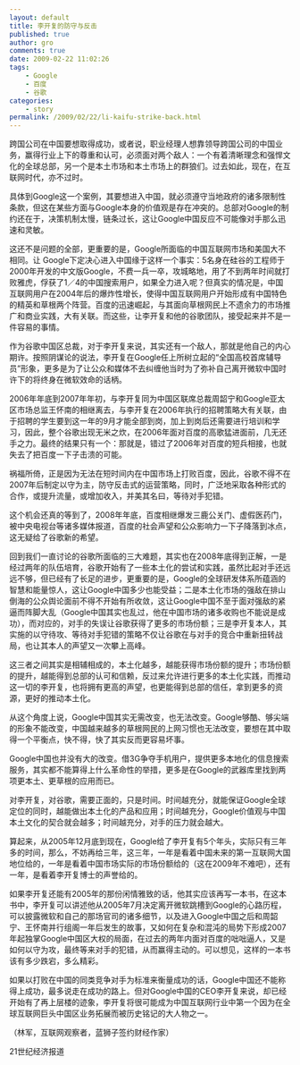 ```yaml
---
layout: default
title: 李开复的防守与反击
published: true
author: gro
comments: true
date: 2009-02-22 11:02:26
tags:
    - Google
    - 百度
    - 谷歌
categories:
    - story
permalink: /2009/02/22/li-kaifu-strike-back.html
---
```

跨国公司在中国要想取得成功，或者说，职业经理人想靠领导跨国公司的中国业务，赢得行业上下的尊重和认可，必须面对两个敌人：一个有着清晰理念和强悍文化的全球总部，另一个是本土市场和本土市场上的群狼们。过去如此，现在，在互联网时代，亦不过时。 

具体到Google这一个案例，其要想进入中国，就必须遵守当地政府的诸多限制性条款，但这在某些方面与Google本身的价值观是存在冲突的。总部对Google的制约还在于，决策机制太慢，链条过长，这让Google中国反应不可能像对手那么迅速和灵敏。 



这还不是问题的全部，更重要的是，Google所面临的中国互联网市场和美国大不相同。让 Google下定决心进入中国缘于这样一个事实：5名身在硅谷的工程师于2000年开发的中文版Google，不费一兵一卒，攻城略地，用了不到两年时间就打败雅虎，俘获了1／4的中国搜索用户，如果全力进入呢？但真实的情况是，中国互联网用户在2004年后的爆炸性增长，使得中国互联网用户开始形成有中国特色的精英和草根两个阵营。百度的迅速崛起，与其面向草根网民上不遗余力的市场推广和商业实践，大有关联。而这些，让李开复和他的谷歌团队，接受起来并不是一件容易的事情。 

作为谷歌中国区总裁，对于李开复来说，其实还有一个敌人，那就是他自己的内心期许。按照阴谋论的说法，李开复在Google任上所树立起的“全国高校首席辅导员”形象，更多是为了让公众和媒体不去纠缠他当时为了弥补自己离开微软中国时许下的将终身在微软效命的话柄。 

2006年年底到2007年年初，与李开复同为中国区联席总裁周韶宁和Google亚太区市场总监王怀南的相继离去，与李开复在2006年执行的招聘策略大有关联，由于招聘的学生要到这一年的9月才能全部到岗，加上到岗后还需要进行培训和学习，因此，整个谷歌出现无米之炊，在2006年面对百度的高歌猛进面前，几无还手之力。最终的结果只有一个：那就是，错过了2006年对百度的短兵相接，也就失去了把百度一下子击溃的可能。 

祸福所倚，正是因为无法在短时间内在中国市场上打败百度，因此，谷歌不得不在2007年后制定以守为主，防守反击式的运营策略，同时，广泛地采取各种形式的合作，或提升流量，或增加收入，并美其名曰，等待对手犯错。 

这个机会还真的等到了，2008年年底，百度相继爆发三鹿公关门、虚假医药门，被中央电视台等诸多媒体报道，百度的社会声望和公众影响力一下子降落到冰点，这无疑给了谷歌新的希望。 

回到我们一直讨论的谷歌所面临的三大难题，其实也在2008年底得到正解，一是经过两年的队伍培育，谷歌开始有了一些本土化的尝试和实践，虽然比起对手还远远不够，但已经有了长足的进步，更重要的是，Google的全球研发体系所蕴涵的智慧和能量惊人，这让Google中国多少也能受益；二是本土化市场的强敌在排山倒海的公众舆论面前不得不开始有所收敛，这让Google中国不至于面对强敌的紧逼而阵脚大乱（Google中国其实也乱过，他在中国市场的诸多收购也不能说是成功），而对应的，对手的失误让谷歌获得了更多的市场份额；三是李开复本人，其实施的以守待攻、等待对手犯错的策略不仅让谷歌在与对手的竞合中重新扭转战局，也让其本人的声望又一次攀上高峰。 

这三者之间其实是相辅相成的，本土化越多，越能获得市场份额的提升；市场份额的提升，越能得到总部的认可和信赖，反过来允许进行更多的本土化实践，而推动这一切的李开复，也将拥有更高的声望，也更能得到总部的信任，拿到更多的资源，更好的推动本土化。 

从这个角度上说，Google中国其实无需改变，也无法改变。Google够酷、够尖端的形象不能改变，中国越来越多的草根网民的上网习惯也无法改变，要想在其中取得一个平衡点，快不得，快了其实反而更容易坏事。 

Google中国也并没有大的改变。借3G争夺手机用户，提供更多本地化的信息搜索服务，其实都不能算得上什么革命性的举措，更多是在Google的武器库里找到两项更本土、更草根的应用而已。 

对李开复，对谷歌，需要正面的，只是时间。时间越充分，就能保证Google全球定位的同时，越能做出本土化的产品和应用；时间越充分，Google价值观与中国本土文化的契合就会越多；时间越充分，对手的压力就会越大。 

算起来，从2005年12月底到现在，Google给了李开复有5个年头，实际只有三年多的时间，那么，不妨再给三年，这三年，一年是看着中国未来的第一互联网大国地位给的，一年是看着中国市场实际的市场份额给的（这在2009年不难吧），还有一年，是看着李开复博士的声誉给的。 

如果李开复还能有2005年的那份闲情雅致的话，他其实应该再写一本书，在这本书中，李开复可以讲述他从2005年7月决定离开微软跳槽到Google的心路历程，可以披露微软和自己的那场官司的诸多细节，以及进入Google中国之后和周韶宁、王怀南并行组阁一年后发生的故事，又如何在复杂和混沌的局势下形成2007年起独掌Google中国区大权的局面，在过去的两年内面对百度的咄咄逼人，又是如何以守为攻，最终等来对手的犯错，从而赢得主动的。可以想见，这样的一本书该有多少跌宕，多么精彩。 

如果以打败在中国的同类竞争对手为标准来衡量成功的话，Google中国还不能称得上成功，最多说走在成功的路上。但对Google中国的CEO李开复来说，却已经开始有了再上层楼的迹象，李开复将很可能成为中国互联网行业中第一个因为在全球互联网巨头中国区业务拓展而被历史铭记的大人物之一。 

（林军，互联网观察者，蓝狮子签约财经作家） 

21世纪经济报道